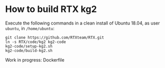 
# How to build RTX kg2

Execute the following commands in a clean install of Ubuntu 18.04, as user `ubuntu`, in `/home/ubuntu`:

    git clone https://github.com/RTXteam/RTX.git
    ln -s RTX/code/kg2 kg2-code
    kg2-code/setup-kg2.sh
    kg2-code/build-kg2.sh

Work in progress:  Dockerfile

